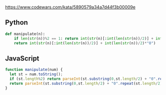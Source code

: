 https://www.codewars.com/kata/5890579a34a7d44f3b00009e

## Python
```python
def manipulate(n):
    if len(str(n))%2 == 1: return int(str(n)[:int(len(str(n))/2)] + int(len(str(n))/2 + 1)*"0")
    return int(str(n)[:int(len(str(n))/2)] + int(len(str(n))/2)*"0")
```

## JavaScript
```js
function manipulate(num) {
  let st = num.toString();
  if (st.length%2) return parseInt(st.substring(0,st.length/2) + "0".repeat(st.length/2 + 1))
  return parseInt(st.substring(0,st.length/2) + "0".repeat(st.length/2))
} 
```